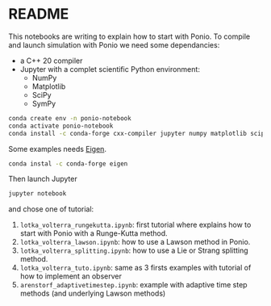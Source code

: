 # README

This notebooks are writing to explain how to start with Ponio. To compile and launch simulation with Ponio we need some dependancies:

* a C++ 20 compiler
* Jupyter with a complet scientific Python environment:
    + NumPy
    + Matplotlib
    + SciPy
    + SymPy

```sh
conda create env -n ponio-notebook
conda activate ponio-notebook
conda install -c conda-forge cxx-compiler jupyter numpy matplotlib scipy sympy
```

Some examples needs [Eigen](https://eigen.tuxfamily.org/index.php?title=Main_Page).

```sh
conda instal -c conda-forge eigen
```

Then launch Jupyter

```sh
jupyter notebook
```

and chose one of tutorial:

1. `lotka_volterra_rungekutta.ipynb`: first tutorial where explains how to start with Ponio with a Runge-Kutta method.
2. `lotka_volterra_lawson.ipynb`: how to use a Lawson method in Ponio.
3. `lotka_volterra_splitting.ipynb`: how to use a Lie or Strang splitting method.
4. `lotka_volterra_tuto.ipynb`: same as 3 firsts examples with tutorial of how to implement an observer
5. `arenstorf_adaptivetimestep.ipynb`: example with adaptive time step methods (and underlying Lawson methods)
